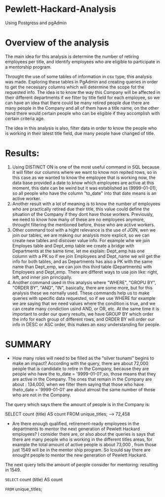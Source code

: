 # Pewlett-Hackard-Analysis
Using Postgress and pgAdmin
# Overview of the analysis
The main idea for this analysis is determine the number of retiring employees per title, and identify employees who are eligible to participate in a mentorship program.

Throught the use of  some tables of information in csv type,  this analysis was made. Exploring these tables in PgAdmin and creating queries in order to get the necessary columns which will determine the scope fot the requested info.
The idea is to know the way this Company will be affected in their different departments if we filter by title field for each employee, so we can have an idea that there could be many retired people due there are many people in the Company and all of them have a title name, on the other hand there would certain people who can be eligible if they accomplish with certain criteria age.

The idea in this analysis is also, filter data in order to know the people who is working in their latest title field, due many people have changed of title.

# Results:
1. Using DISTINCT ON is one of the most useful command in SQL  because it will filter our columns where we want to know non repited rows, so in this case as we wanted to know the employee that is working now, the data base provided a date to know which employees are active at this moment, this date can be weird but it was established as (9999-01-01), so all people who have the column "to_date" into that date means is an active worker.
2. Another result with a lot of meaning is to know the number of employees who are practically retired due their title, this value could define the situation of the Company if they dont have those workers. Previously, we need to know how many of these are no employees anymore, throught filtering the mentioned before, those who are active workers.
3. Other command tool with a hight relevance is the use of JOIN, wen we join our tables, we are making our analysis more explicit, so we can create new tables and discover value info. For example whe we join Employes table and Dept_emp table we create a bridge with Departments at the same time, let me explain: Dept_emp has one column with a PK so if we join Employees and Dept_name we wiil get the info for both tables, and as Departments has also a PK with the same name than Dept_emp, we can join this third table (Departments) with Employees and Dept_emp. There are differet ways to use join like: right, left, and inner join principally.
4. Another command used in this analysis where "WHERE", "GROPU BY", "ORDER BY", "AND", "IN", basically, there are some more, but for this analysis these we nornally used. These commands help us to make queries with specific data requested, so if we use WHERE for example we are saying that we need values where the condition is true, and we can create many condiction usind AND, or OR, etc. At the same time it is important to order our query results, we have GROUP BY which order the info for each group of different rows, and ORDER BY will order our info in DESC or ASC order, this makes an easy understanding for people.

# SUMMARY

* How many roles will need to be filled as the "silver tsunami" begins to make an impact?
According with the query, there are about 72,000 people that is candidate to retire in the Company, because they are people who have the to_date = '9999-01-01',so, those means that they are active in the Company. The ones that remain in the Company are about : 134,000, when we filter them saying that those who have theto_date = '9999-01-01' are about almost the same number of those who are not in the Company.

The query which says there the amount of people is in the Company  is:

SELECT count (title) AS count
FROM unique_titles; --> 72,458

* Are there enough qualified, retirement-ready employees in the departments to mentor the next generation of Pewlett Hackard employees?
I consider there are, or also about the queries is says that there are many people who is working in the different titles areas, for example the total amount of active people is about 73,000 , from those just 1549 will be in the mentor ship program. So Icould say there are enought people to mentor the new generation of Pewlett Hackard.

The next query tells the amount of people consider for mentoring: resulting in 1549.

`SELECT` count (title) AS count

`FROM` unique_titles;
